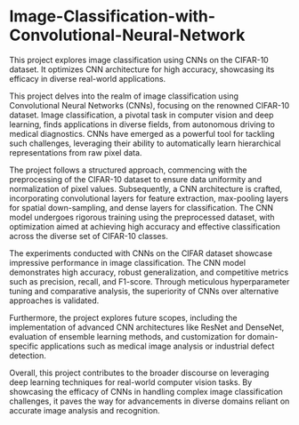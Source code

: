 # Image-Classification-with-Convolutional-Neural-Network
This project explores image classification using CNNs on the CIFAR-10 dataset. It optimizes CNN architecture for high accuracy, showcasing its efficacy in diverse real-world applications.

This project delves into the realm of image classification using Convolutional Neural Networks (CNNs), focusing on the renowned CIFAR-10 dataset. Image classification, a pivotal task in computer vision and deep learning, finds applications in diverse fields, from autonomous driving to medical diagnostics. CNNs have emerged as a powerful tool for tackling such challenges, leveraging their ability to automatically learn hierarchical representations from raw pixel data.

The project follows a structured approach, commencing with the preprocessing of the CIFAR-10 dataset to ensure data uniformity and normalization of pixel values. Subsequently, a CNN architecture is crafted, incorporating convolutional layers for feature extraction, max-pooling layers for spatial down-sampling, and dense layers for classification. The CNN model undergoes rigorous training using the preprocessed dataset, with optimization aimed at achieving high accuracy and effective classification across the diverse set of CIFAR-10 classes.

The experiments conducted with CNNs on the CIFAR dataset showcase impressive performance in image classification. The CNN model demonstrates high accuracy, robust generalization, and competitive metrics such as precision, recall, and F1-score. Through meticulous hyperparameter tuning and comparative analysis, the superiority of CNNs over alternative approaches is validated.

Furthermore, the project explores future scopes, including the implementation of advanced CNN architectures like ResNet and DenseNet, evaluation of ensemble learning methods, and customization for domain-specific applications such as medical image analysis or industrial defect detection.

Overall, this project contributes to the broader discourse on leveraging deep learning techniques for real-world computer vision tasks. By showcasing the efficacy of CNNs in handling complex image classification challenges, it paves the way for advancements in diverse domains reliant on accurate image analysis and recognition.
